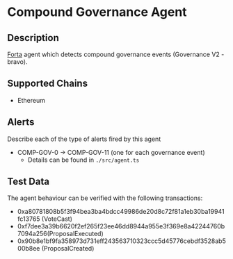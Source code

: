 # Compound Governance Agent

## Description

[Forta](https://twitter.com/fortaprotocol?lang=en) agent which detects compound governance events (Governance V2 - bravo).

## Supported Chains

- Ethereum

## Alerts

Describe each of the type of alerts fired by this agent

- COMP-GOV-0 -> COMP-GOV-11 (one for each governance event)
  - Details can be found in  `./src/agent.ts`

## Test Data

The agent behaviour can be verified with the following transactions:

- 0xa80781808b5f3f94bea3ba4bdcc49986de20d8c72f81a1eb30ba19941fc13765 (VoteCast)
- 0xf7dee3a39b6620f2ef265f23ee46dd8944a955e3f369e8a42244760b7094a256(ProposalExecuted)
- 0x90b8e1bf9fa358973d731eff243563710323ccc5d45776cebdf3528ab500b8ee (ProposalCreated)